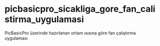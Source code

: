 # picbasicpro_sicakliga_gore_fan_calistirma_uygulamasi
 PicBasicPro üzerinde hazırlanan ortam ısısına göre fan çalıştırma uygulaması
